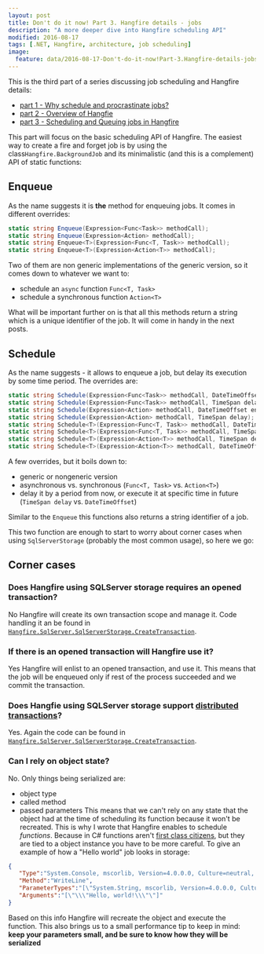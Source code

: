```yaml
---
layout: post
title: Don't do it now! Part 3. Hangfire details - jobs
description: "A more deeper dive into Hangfire scheduling API"
modified: 2016-08-17
tags: [.NET, Hangfire, architecture, job scheduling]
image:
  feature: data/2016-08-17-Don't-do-it-now!Part-3.Hangfire-details-jobs/logo.jpg
---
```


This is the third part of a series discussing job scheduling and Hangfire details:

- [part 1 - Why schedule and procrastinate jobs?](/Don't-do-it)
- [part 2 - Overview of Hangfie](/Don't-do-it-now!-Part-2.-Background-tasks,-job-queuing-and-scheduling-with-Hangfire/)
- [part 3 - Scheduling and Queuing jobs in Hangfire](/Don't-do-it-now!-Part-3.-Hangfire-details-jobs/)

This part will focus on the basic scheduling API of Hangfire.
The easiest way to create a fire and forget job is by using the class`Hangfire.BackgroundJob` and its minimalistic  (and this is a complement) API of static functions:

## Enqueue
As the name suggests it is **the** method for enqueuing jobs. It comes in different overrides:

```csharp
static string Enqueue(Expression<Func<Task>> methodCall);
static string Enqueue(Expression<Action> methodCall);
static string Enqueue<T>(Expression<Func<T, Task>> methodCall);
static string Enqueue<T>(Expression<Action<T>> methodCall);
```
Two of them are non generic implementations of the generic version, so it comes down to whatever we want to:

- schedule an `async` function `Func<T, Task>`
- schedule a synchronous function `Action<T>`

What will be important further on is that all this methods return a string which is a unique identifier of the job. It will come in handy in the next posts.

## Schedule
As the name suggests - it allows to enqueue a job, but delay its execution by some time period. The overrides are:

```csharp
static string Schedule(Expression<Func<Task>> methodCall, DateTimeOffset enqueueAt);
static string Schedule(Expression<Func<Task>> methodCall, TimeSpan delay);
static string Schedule(Expression<Action> methodCall, DateTimeOffset enqueueAt);
static string Schedule(Expression<Action> methodCall, TimeSpan delay);
static string Schedule<T>(Expression<Func<T, Task>> methodCall, DateTimeOffset enqueueAt);
static string Schedule<T>(Expression<Func<T, Task>> methodCall, TimeSpan delay);
static string Schedule<T>(Expression<Action<T>> methodCall, TimeSpan delay);
static string Schedule<T>(Expression<Action<T>> methodCall, DateTimeOffset enqueueAt);
```
A few overrides, but it boils down to:

- generic or nongeneric version
- asynchronous vs. synchronous (`Func<T, Task>` vs. `Action<T>`)
- delay it by a period from now, or execute it at specific time in future (`TimeSpan delay` vs. `DateTimeOffset`)

Similar to the `Enqueue` this functions also returns a string identifier of a job.

This two function are enough to start to worry about corner cases when using `SqlServerStorage` (probably the most common usage), so here we go:

## Corner cases

### Does Hangfire using SQLServer storage requires an opened transaction?
No Hangfire will create its own transaction scope and manage it. Code handling it an be found in [`Hangfire.SqlServer.SqlServerStorage.CreateTransaction`](https://github.com/HangfireIO/Hangfire/blob/master/src/Hangfire.SqlServer/SqlServerStorage.cs).

### If there is an opened transaction will Hangfire use it?
Yes Hangfire will enlist to an opened transaction, and use it. This means that the job will be enqueued only if rest of the process succeeded and we commit the transaction.

### Does Hangfie using SQLServer storage support [distributed transactions](https://en.wikipedia.org/wiki/Distributed_transaction)?
Yes. Again the code can be found in [`Hangfire.SqlServer.SqlServerStorage.CreateTransaction`](https://github.com/HangfireIO/Hangfire/blob/master/src/Hangfire.SqlServer/SqlServerStorage.cs).

### Can I rely on object state?
No. Only things being serialized are:
- object type
- called method
- passed parameters
This means that we can't rely on any state that the object had at the time of scheduling its function because it won't be recreated. This is why I wrote that Hangfire enables to schedule *functions*. Because in C# functions aren't [first class citizens](https://en.wikipedia.org/wiki/First-class_citizen), but they are tied to a object instance you have to be more careful. To give an example of how a "Hello world" job looks in storage:

```json
{  
   "Type":"System.Console, mscorlib, Version=4.0.0.0, Culture=neutral, PublicKeyToken=b77a5c561934e089",
   "Method":"WriteLine",
   "ParameterTypes":"[\"System.String, mscorlib, Version=4.0.0.0, Culture=neutral, PublicKeyToken=b77a5c561934e089\"]",
   "Arguments":"[\"\\\"Hello, world!\\\"\"]"
}
```
Based on this info Hangfire will recreate the object and execute the function. This also brings us to a small performance tip to keep in mind: 
**keep your parameters small, and be sure to know how they will be serialized** 
